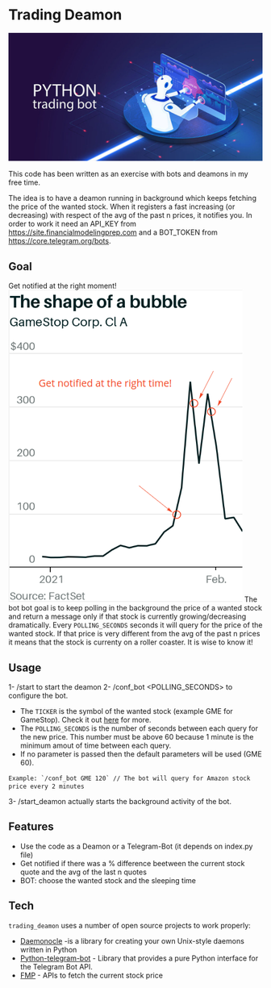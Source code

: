 # Trading Deamon

![](/img/hero.jpg)

This code has been written as an exercise with bots and deamons in my free time.

The idea is to have a deamon running in background which keeps fetching the price of the wanted stock. When it registers a fast increasing (or decreasing) with respect of the avg of the past n prices, it notifies you. 
In order to work it need an API_KEY from https://site.financialmodelingprep.com and a BOT_TOKEN from https://core.telegram.org/bots.

## Goal
Get notified at the right moment! 
![](/img/gmeBubble.png)
The bot bot goal is to keep polling in the background the price of a wanted stock and return a message only if that stock is currently growing/decreasing dramatically. 
Every `POLLING_SECONDS` seconds it will query for the price of the wanted stock. If that price is very different from the avg of the past n prices it means that the stock is currenty on a roller coaster. It is wise to know it!
## Usage
1- /start to start the deamon
2- /conf_bot <TICKER> <POLLING_SECONDS> to configure the bot.
 - The `TICKER` is the symbol of the wanted stock (example GME for GameStop). Check it out [here](https://stockanalysis.com/stocks/) for more.
 - The `POLLING_SECONDS` is the number of seconds between each query for the new price. This number must be above 60 because 1 minute is the minimum amout of time between each query.
 - If no parameter is passed then the default parameters will be used (GME 60).
 ```
 Example: `/conf_bot GME 120` // The bot will query for Amazon stock price every 2 minutes
 ```
3- /start_deamon actually starts the background activity of the bot.
## Features

- Use the code as a Deamon or a Telegram-Bot (it depends on index.py file)
- Get notified if there was a % difference beetween the current stock quote and the avg of the last n quotes
- BOT: choose the wanted stock and the sleeping time

## Tech

`trading_deamon` uses a number of open source projects to work properly:

- [Daemonocle](https://pypi.org/project/daemonocle/) -is a library for creating your own Unix-style daemons written in Python
- [Python-telegram-bot](https://github.com/python-telegram-bot/python-telegram-bot#documentation) - Library that provides a pure Python interface for the Telegram Bot API.
- [FMP](https://site.financialmodelingprep.com) - APIs to fetch the current stock price